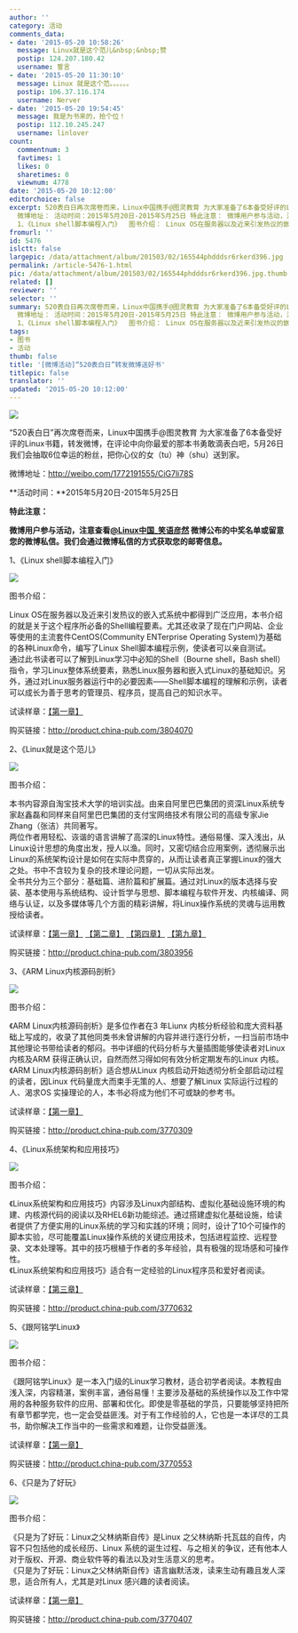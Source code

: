 ```yaml
---
author: ''
category: 活动
comments_data:
- date: '2015-05-20 10:58:26'
  message: Linux就是这个范儿&nbsp;&nbsp;赞
  postip: 124.207.180.42
  username: 誓言
- date: '2015-05-20 11:30:10'
  message: Linux 就是这个范。。。。。。
  postip: 106.37.116.174
  username: Nerver
- date: '2015-05-20 19:54:45'
  message: 我是为书来的，抢个位！
  postip: 112.10.245.247
  username: linlover
count:
  commentnum: 3
  favtimes: 1
  likes: 0
  sharetimes: 0
  viewnum: 4778
date: '2015-05-20 10:12:00'
editorchoice: false
excerpt: 520表白日再次席卷而来，Linux中国携手@图灵教育 为大家准备了6本备受好评的Linux书籍，转发微博，在评论中向你最爱的那本书勇敢滴表白吧，5月26日我们会抽取6位幸运的粉丝，把你心仪的女（tu）神（shu）送到家。
  微博地址： 活动时间：2015年5月20日-2015年5月25日 特此注意： 微博用户参与活动，注意查看@Linux中国_笑语彦然微博公布的中奖名单或留意您的微博私信。我们会通过微博私信的方式获取您的邮寄信息。
  1、《Linux shell脚本编程入门》  图书介绍： Linux OS在服务器以及近来引发热议的嵌入式系统中都得到广泛应用，本书介绍的
fromurl: ''
id: 5476
islctt: false
largepic: /data/attachment/album/201503/02/165544phdddsr6rkerd396.jpg
permalink: /article-5476-1.html
pic: /data/attachment/album/201503/02/165544phdddsr6rkerd396.jpg.thumb.jpg
related: []
reviewer: ''
selector: ''
summary: 520表白日再次席卷而来，Linux中国携手@图灵教育 为大家准备了6本备受好评的Linux书籍，转发微博，在评论中向你最爱的那本书勇敢滴表白吧，5月26日我们会抽取6位幸运的粉丝，把你心仪的女（tu）神（shu）送到家。
  微博地址： 活动时间：2015年5月20日-2015年5月25日 特此注意： 微博用户参与活动，注意查看@Linux中国_笑语彦然微博公布的中奖名单或留意您的微博私信。我们会通过微博私信的方式获取您的邮寄信息。
  1、《Linux shell脚本编程入门》  图书介绍： Linux OS在服务器以及近来引发热议的嵌入式系统中都得到广泛应用，本书介绍的
tags:
- 图书
- 活动
thumb: false
title: '[微博活动]“520表白日”转发微博送好书'
titlepic: false
translator: ''
updated: '2015-05-20 10:12:00'
---
```


![](/data/attachment/album/201503/02/165544phdddsr6rkerd396.jpg)


“520表白日”再次席卷而来，Linux中国携手@图灵教育 为大家准备了6本备受好评的Linux书籍，转发微博，在评论中向你最爱的那本书勇敢滴表白吧，5月26日我们会抽取6位幸运的粉丝，把你心仪的女（tu）神（shu）送到家。


微博地址：<http://weibo.com/1772191555/CiG7li78S>


**活动时间：**2015年5月20日-2015年5月25日


**特此注意：**


**微博用户参与活动，注意查看[@Linux中国\_笑语彦然](http://weibo.com/2797972581) 微博公布的中奖名单或留意您的微博私信。我们会通过微博私信的方式获取您的邮寄信息。**


1、《Linux shell脚本编程入门》


**![](/data/attachment/album/201503/02/165753nf828qqvaa45qt44.jpg)**


图书介绍：


Linux OS在服务器以及近来引发热议的嵌入式系统中都得到广泛应用，本书介绍的就是关于这个程序所必备的Shell编程要素。尤其还收录了现在门户网站、企业等使用的主流套件CentOS(Community ENTerprise Operating System)为基础的各种Linux命令，编写了Linux Shell脚本编程示例，使读者可以亲自测试。   
通过此书读者可以了解到Linux学习中必知的Shell（Bourne shell，Bash shell）指令，学习Linux整体系统要素，熟悉Linux服务器和嵌入式Linux的基础知识。另外，通过对Linux服务器运行中的必要因素——Shell脚本编程的理解和示例，读者可以成长为善于思考的管理员、程序员，提高自己的知识水平。


试读样章：[【第一章】](http://images.china-pub.com/ebook3800001-3805000/3804070/ch01.pdf)


购买链接：<http://product.china-pub.com/3804070>


2、《Linux就是这个范儿》


![](/data/attachment/album/201501/20/130132j1z1fwmf491mhtkt.jpg)


图书介绍：


本书内容源自淘宝技术大学的培训实战。由来自阿里巴巴集团的资深Linux系统专家赵鑫磊和同样来自阿里巴巴集团的支付宝网络技术有限公司的高级专家Jie Zhang（张洁）共同著写。   
两位作者用轻松、诙谐的语言讲解了高深的Linux特性。通俗易懂、深入浅出，从Linux设计思想的角度出发，授人以渔。同时，又密切结合应用案例，透彻展示出Linux的系统架构设计是如何在实际中贯穿的，从而让读者真正掌握Linux的强大之处。书中不含较为复杂的技术理论问题，一切从实际出发。   
全书共分为三个部分：基础篇、进阶篇和扩展篇。通过对Linux的版本选择与安装、基本使用与系统结构、设计哲学与思想、脚本编程与软件开发、内核编译、网络与认证，以及多媒体等几个方面的精彩讲解，将Linux操作系统的灵魂与运用教授给读者。


试读样章：[【第一章】](http://images.china-pub.com/ebook3800001-3805000/3803956/ch01.pdf) [【第二章】](http://images.china-pub.com/ebook3800001-3805000/3803956/ch02.pdf) [【第四章】](http://images.china-pub.com/ebook3800001-3805000/3803956/ch04.pdf) [【第九章】](http://images.china-pub.com/ebook3800001-3805000/3803956/ch09.pdf)


购买链接：<http://product.china-pub.com/3803956>


3、《ARM Linux内核源码剖析》


![](/data/attachment/album/201503/02/170231wo831affz8uy38h6.jpg)


图书介绍：


《ARM Linux内核源码剖析》是多位作者在3 年Liunx 内核分析经验和庞大资料基础上写成的，收录了其他同类书未曾讲解的内容并进行逐行分析，一扫当前市场中其他理论书带给读者的郁闷。书中详细的代码分析与大量插图能够使读者对Linux 内核及ARM 获得正确认识，自然而然习得如何有效分析定期发布的Linux 内核。  
《ARM Linux内核源码剖析》适合想从Linux 内核启动开始透彻分析全部启动过程的读者，因Linux 代码量庞大而束手无策的人、想要了解Linux 实际运行过程的人、渴求OS 实操理论的人，本书必将成为他们不可或缺的参考书。 


试读样章：[【第一章】](http://images.china-pub.com/ebook3770001-3775000/3770309/ch01.pdf)


购买链接：<http://product.china-pub.com/3770309>


4、《Linux系统架构和应用技巧》


![](/data/attachment/album/201503/02/170732e3em37ey7ebr24v3.jpg)


图书介绍：


《Linux系统架构和应用技巧》内容涉及Linux内部结构、虚拟化基础设施环境的构建、内核源代码的阅读以及RHEL6新功能综述。通过搭建虚拟化基础设施，给读者提供了方便实用的Linux系统的学习和实践的环境；同时，设计了10个可操作的脚本实验，尽可能覆盖Linux操作系统的关键应用技术，包括进程监控、远程登录、文本处理等。其中的技巧根植于作者的多年经验，具有极强的现场感和可操作性。  
《Linux系统架构和应用技巧》适合有一定经验的Linux程序员和爱好者阅读。


试读样章：[【第三章】](http://images.china-pub.com/ebook3770001-3775000/3770632/ch03.pdf)


购买链接：<http://product.china-pub.com/3770632>


5、《跟阿铭学Linux》


![](/data/attachment/album/201501/20/125841uo13rje1xox22mmm.jpg)


图书介绍：


《跟阿铭学Linux》是一本入门级的Linux学习教材，适合初学者阅读。本教程由浅入深，内容精湛，案例丰富，通俗易懂！主要涉及基础的系统操作以及工作中常用的各种服务软件的应用、部署和优化。即使是零基础的学员，只要能够坚持把所有章节都学完，也一定会受益匪浅。对于有工作经验的人，它也是一本详尽的工具书，助你解决工作当中的一些需求和难题，让你受益匪浅。


试读样章：[【第一章】](http://images.china-pub.com/ebook3770001-3775000/3770553/ch01.pdf)


购买链接：<http://product.china-pub.com/3770553>


6、《只是为了好玩》


![](/data/attachment/album/201503/02/171322guiglywywogkkuig.jpg)


图书介绍：


《只是为了好玩：Linux之父林纳斯自传》是Linux 之父林纳斯·托瓦兹的自传，内容不只包括他的成长经历、Linux 系统的诞生过程、与之相关的争议，还有他本人对于版权、开源、商业软件等的看法以及对生活意义的思考。  
《只是为了好玩：Linux之父林纳斯自传》语言幽默活泼，读来生动有趣且发人深思，适合所有人，尤其是对Linux 感兴趣的读者阅读。


试读样章：[【第一章】](http://images.china-pub.com/ebook3770001-3775000/3770407/ch01.pdf)


购买链接：<http://product.china-pub.com/3770407>